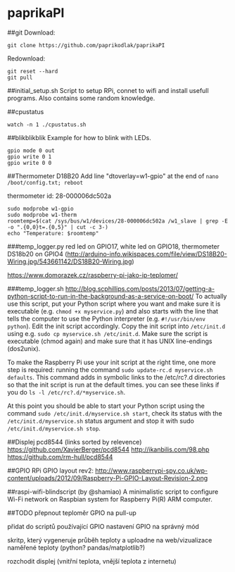 ﻿# paprikaPI

##git
Download:
```
git clone https://github.com/paprikodlak/paprikaPI
```
Redownload:
```
git reset --hard
git pull
```
##initial_setup.sh
Script to setup RPi, connet to wifi and install usefull programs. Also contains some random knowledge.

##cpustatus
```
watch -n 1 ./cpustatus.sh
```


##blikblikblik
Example for how to blink with LEDs.
```
gpio mode 0 out
gpio write 0 1
gpio write 0 0
```

##Thermometer D18B20
Add line "dtoverlay=w1-gpio" at the end of `nano /boot/config.txt; reboot`

thermometer id: 28-000006dc502a
```
sudo modprobe w1-gpio
sudo modprobe w1-therm
roomtemp=$(cat /sys/bus/w1/devices/28-000006dc502a /w1_slave | grep -E -o ".{0,0}t=.{0,5}" | cut -c 3-)
echo "Temperature: $roomtemp"
```
###temp_logger.py
red led on GPIO17,
white led on GPIO18,
thermometer DS18b20 on GPIO4 (http://arduino-info.wikispaces.com/file/view/DS18B20-Wiring.jpg/543661142/DS18B20-Wiring.jpg)


https://www.domorazek.cz/raspberry-pi-jako-ip-teplomer/

###temp_logger.sh
http://blog.scphillips.com/posts/2013/07/getting-a-python-script-to-run-in-the-background-as-a-service-on-boot/
To actually use this script, put your Python script where you want and make sure it is executable (e.g. ``chmod +x myservice.py``) and also starts with the line that tells the computer to use the Python interpreter (e.g. ``#!/usr/bin/env python``). Edit the init script accordingly. Copy the init script into ``/etc/init.d`` using e.g. ``sudo cp myservice.sh /etc/init.d``. Make sure the script is executable (chmod again) and make sure that it has UNIX line-endings (dos2unix).

To make the Raspberry Pi use your init script at the right time, one more step is required: running the command ``sudo update-rc.d myservice.sh defaults``. This command adds in symbolic links to the /etc/rc?.d directories so that the init script is run at the default times. you can see these links if you do ``ls -l /etc/rc?.d/*myservice.sh``.

At this point you should be able to start your Python script using the command ``sudo /etc/init.d/myservice.sh start``, check its status with the ``/etc/init.d/myservice.sh`` status argument and stop it with sudo ``/etc/init.d/myservice.sh stop``.

##Displej
pcd8544
(links sorted by relevence)
https://github.com/XavierBerger/pcd8544
http://ikanbilis.com/98.php
https://github.com/rm-hull/pcd8544


##GPIO
RPi GPIO layout rev2: http://www.raspberrypi-spy.co.uk/wp-content/uploads/2012/09/Raspberry-Pi-GPIO-Layout-Revision-2.png

##raspi-wifi-blindscript
(by @shamiao)
A minimalistic script to configure Wi-Fi network on Raspbian system for Raspberry Pi(R) ARM computer. 


##TODO
přepnout teploměr GPIO na pull-up

přidat do scriptů používající GPIO nastavení GPIO na správný mód

skritp, který vygeneruje průběh teploty a uploadne na web/vizualizace naměřené teploty (python? pandas/matplotlib?)

rozchodit displej (vnitřní teplota, vnější teplota z internetu)
